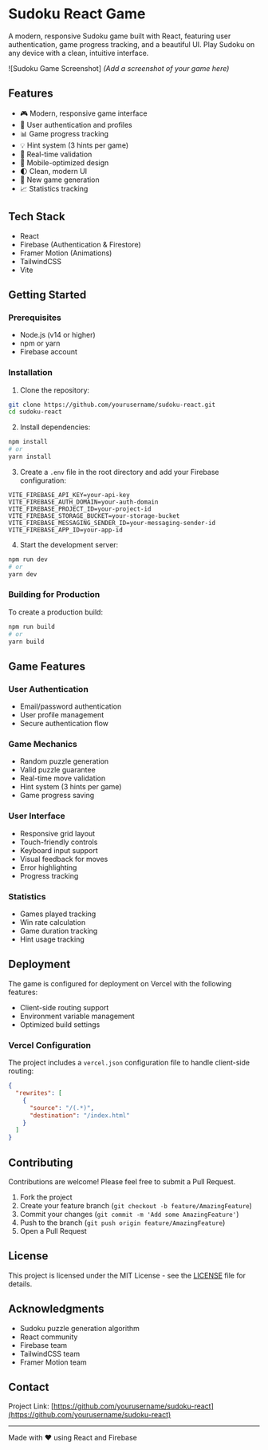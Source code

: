 # Sudoku React Game

A modern, responsive Sudoku game built with React, featuring user authentication, game progress tracking, and a beautiful UI. Play Sudoku on any device with a clean, intuitive interface.

![Sudoku Game Screenshot]
*(Add a screenshot of your game here)*

## Features

- 🎮 Modern, responsive game interface
- 🔐 User authentication and profiles
- 📊 Game progress tracking
- 💡 Hint system (3 hints per game)
- 🎯 Real-time validation
- 📱 Mobile-optimized design
- 🌓 Clean, modern UI
- 🔄 New game generation
- 📈 Statistics tracking

## Tech Stack

- React
- Firebase (Authentication & Firestore)
- Framer Motion (Animations)
- TailwindCSS
- Vite

## Getting Started

### Prerequisites

- Node.js (v14 or higher)
- npm or yarn
- Firebase account

### Installation

1. Clone the repository:
```bash
git clone https://github.com/yourusername/sudoku-react.git
cd sudoku-react
```

2. Install dependencies:
```bash
npm install
# or
yarn install
```

3. Create a `.env` file in the root directory and add your Firebase configuration:
```env
VITE_FIREBASE_API_KEY=your-api-key
VITE_FIREBASE_AUTH_DOMAIN=your-auth-domain
VITE_FIREBASE_PROJECT_ID=your-project-id
VITE_FIREBASE_STORAGE_BUCKET=your-storage-bucket
VITE_FIREBASE_MESSAGING_SENDER_ID=your-messaging-sender-id
VITE_FIREBASE_APP_ID=your-app-id
```

4. Start the development server:
```bash
npm run dev
# or
yarn dev
```

### Building for Production

To create a production build:
```bash
npm run build
# or
yarn build
```

## Game Features

### User Authentication
- Email/password authentication
- User profile management
- Secure authentication flow

### Game Mechanics
- Random puzzle generation
- Valid puzzle guarantee
- Real-time move validation
- Hint system (3 hints per game)
- Game progress saving

### User Interface
- Responsive grid layout
- Touch-friendly controls
- Keyboard input support
- Visual feedback for moves
- Error highlighting
- Progress tracking

### Statistics
- Games played tracking
- Win rate calculation
- Game duration tracking
- Hint usage tracking

## Deployment

The game is configured for deployment on Vercel with the following features:
- Client-side routing support
- Environment variable management
- Optimized build settings

### Vercel Configuration
The project includes a `vercel.json` configuration file to handle client-side routing:
```json
{
  "rewrites": [
    {
      "source": "/(.*)",
      "destination": "/index.html"
    }
  ]
}
```

## Contributing

Contributions are welcome! Please feel free to submit a Pull Request.

1. Fork the project
2. Create your feature branch (`git checkout -b feature/AmazingFeature`)
3. Commit your changes (`git commit -m 'Add some AmazingFeature'`)
4. Push to the branch (`git push origin feature/AmazingFeature`)
5. Open a Pull Request

## License

This project is licensed under the MIT License - see the [LICENSE](LICENSE) file for details.

## Acknowledgments

- Sudoku puzzle generation algorithm
- React community
- Firebase team
- TailwindCSS team
- Framer Motion team

## Contact



Project Link: [https://github.com/yourusername/sudoku-react](https://github.com/yourusername/sudoku-react)

---

Made with ❤️ using React and Firebase
